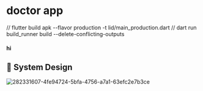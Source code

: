# doctor app

// flutter build apk --flavor production -t lid/main_production.dart
// dart run build_runner build --delete-conflicting-outputs 
#### hi
## 🎨   System Design

![282331607-4fe94724-5bfa-4756-a7a1-63efc2e7b3ce](https://github.com/He9sham/Doctor-app/assets/95132216/634175b4-4795-4608-835c-097761c003bf)
